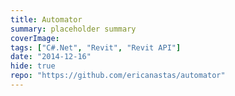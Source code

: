 ```yaml
---
title: Automator
summary: placeholder summary
coverImage:
tags: ["C#.Net", "Revit", "Revit API"]
date: "2014-12-16"
hide: true
repo: "https://github.com/ericanastas/automator"
---
```

